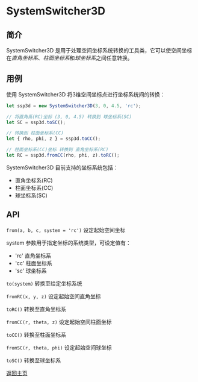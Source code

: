 # SystemSwitcher3D

## 简介

SystemSwitcher3D 是用于处理空间坐标系统转换的工具类，它可以使空间坐标在*直角坐标系*、*柱面坐标系*和*球坐标系*之间任意转换。

## 用例

使用 SystemSwitcher3D 将3维空间坐标点进行坐标系统间的转换：

```js
let ssp3d = new SystemSwitcher3D(3, 0, 4.5, 'rc');

// 将直角系(RC)坐标 (3, 0, 4.5) 转换到 球坐标系(SC)
let SC = ssp3d.toSC();

// 转换到 柱面坐标系(CC)
let { rho, phi, z } = ssp3d.toCC();

// 柱面坐标系(CC)坐标 转换到 直角坐标系(RC)
let RC = ssp3d.fromCC(rho, phi, z).toRC();
```

SystemSwitcher3D 目前支持的坐标系统包括：

* 直角坐标系(RC)
* 柱面坐标系(CC)
* 球坐标系(SC)

## API

`from(a, b, c, system = 'rc')` 设定起始空间坐标

system 参数用于指定坐标的系统类型，可设定值有：

* 'rc' 直角坐标系
* 'cc' 柱面坐标系
* 'sc' 球坐标系

`to(system)` 转换至给定坐标系统

`fromRC(x, y, z)` 设定起始空间直角坐标

`toRC()` 转换至直角坐标系

`fromCC(r, theta, z)` 设定起始空间柱面坐标

`toCC()` 转换至柱面坐标系

`fromSC(r, theta, phi)` 设定起始空间球坐标

`toSC()` 转换至球坐标系

[返回主页](../../../readme.md)
